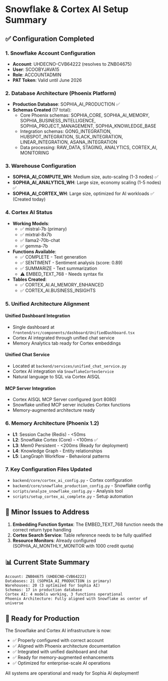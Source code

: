 # Snowflake & Cortex AI Setup Summary

## ✅ Configuration Completed

### 1. **Snowflake Account Configuration**
- **Account**: UHDECNO-CVB64222 (resolves to ZNB04675)
- **User**: SCOOBYJAVA15
- **Role**: ACCOUNTADMIN
- **PAT Token**: Valid until June 2026

### 2. **Database Architecture (Phoenix Platform)**
- **Production Database**: SOPHIA_AI_PRODUCTION ✅
- **Schemas Created** (17 total):
  - Core Phoenix schemas: SOPHIA_CORE, SOPHIA_AI_MEMORY, SOPHIA_BUSINESS_INTELLIGENCE, SOPHIA_PROJECT_MANAGEMENT, SOPHIA_KNOWLEDGE_BASE
  - Integration schemas: GONG_INTEGRATION, HUBSPOT_INTEGRATION, SLACK_INTEGRATION, LINEAR_INTEGRATION, ASANA_INTEGRATION
  - Data processing: RAW_DATA, STAGING, ANALYTICS, CORTEX_AI, MONITORING

### 3. **Warehouse Configuration**
- **SOPHIA_AI_COMPUTE_WH**: Medium size, auto-scaling (1-3 nodes) ✅
- **SOPHIA_AI_ANALYTICS_WH**: Large size, economy scaling (1-5 nodes) ✅
- **SOPHIA_AI_CORTEX_WH**: Large size, optimized for AI workloads ✅ (Created today)

### 4. **Cortex AI Status**
- **Working Models**:
  - ✅ mistral-7b (primary)
  - ✅ mixtral-8x7b
  - ✅ llama2-70b-chat
  - ✅ gemma-7b
- **Functions Available**:
  - ✅ COMPLETE - Text generation
  - ✅ SENTIMENT - Sentiment analysis (score: 0.89)
  - ✅ SUMMARIZE - Text summarization
  - ⚠️  EMBED_TEXT_768 - Needs syntax fix
- **Tables Created**:
  - ✅ CORTEX_AI.AI_MEMORY_ENHANCED
  - ✅ CORTEX_AI.BUSINESS_INSIGHTS

### 5. **Unified Architecture Alignment**

#### Unified Dashboard Integration
- Single dashboard at `frontend/src/components/dashboard/UnifiedDashboard.tsx`
- Cortex AI integrated through unified chat service
- Memory Analytics tab ready for Cortex embeddings

#### Unified Chat Service
- Located at `backend/services/unified_chat_service.py`
- Cortex AI integration via `SnowflakeCortexService`
- Natural language to SQL via Cortex AISQL

#### MCP Server Integration
- Cortex AISQL MCP Server configured (port 8080)
- Snowflake unified MCP server includes Cortex functions
- Memory-augmented architecture ready

### 6. **Memory Architecture (Phoenix 1.2)**
- **L1**: Session Cache (Redis) - <50ms
- **L2**: Snowflake Cortex (Core) - <100ms ✅
- **L3**: Mem0 Persistent - <200ms (Ready for deployment)
- **L4**: Knowledge Graph - Entity relationships
- **L5**: LangGraph Workflow - Behavioral patterns

### 7. **Key Configuration Files Updated**
- `backend/core/cortex_ai_config.py` - Cortex configuration
- `backend/core/snowflake_production_config.py` - Snowflake config
- `scripts/analyze_snowflake_config.py` - Analysis tool
- `scripts/setup_cortex_ai_complete.py` - Setup automation

## 🔧 Minor Issues to Address

1. **Embedding Function Syntax**: The EMBED_TEXT_768 function needs the correct return type handling
2. **Cortex Search Service**: Table reference needs to be fully qualified
3. **Resource Monitors**: Already configured (SOPHIA_AI_MONTHLY_MONITOR with 1000 credit quota)

## 📊 Current State Summary

```
Account: ZNB04675 (UHDECNO-CVB64222)
Databases: 21 (SOPHIA_AI_PRODUCTION is primary)
Warehouses: 20 (3 optimized for Sophia AI)
Schemas: 17 in production database
Cortex AI: 4 models working, 3 functions operational
Phoenix Architecture: Fully aligned with Snowflake as center of universe
```

## 🚀 Ready for Production

The Snowflake and Cortex AI infrastructure is now:
- ✅ Properly configured with correct account
- ✅ Aligned with Phoenix architecture documentation
- ✅ Integrated with unified dashboard and chat
- ✅ Ready for memory-augmented enhancements
- ✅ Optimized for enterprise-scale AI operations

All systems are operational and ready for Sophia AI deployment!
